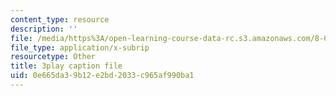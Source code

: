 ```yaml
---
content_type: resource
description: ''
file: /media/https%3A/open-learning-course-data-rc.s3.amazonaws.com/8-04-quantum-physics-i-spring-2016/0e665da39b12e2bd2033c965af990ba1_EkpbxgEslE4.srt
file_type: application/x-subrip
resourcetype: Other
title: 3play caption file
uid: 0e665da3-9b12-e2bd-2033-c965af990ba1
---
```

